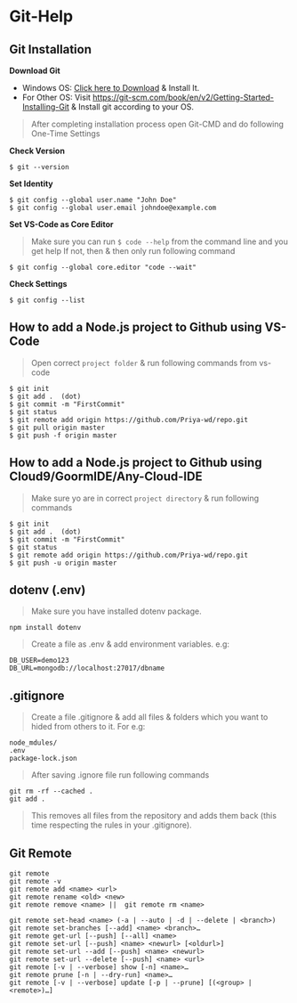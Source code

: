 # Git-Help

## Git Installation
**Download Git** 
- Windows OS: [Click here to Download](https://git-scm.com/download/win) & Install It. 
- For Other OS: Visit https://git-scm.com/book/en/v2/Getting-Started-Installing-Git & Install git according to your OS.

> After completing installation process open Git-CMD and do following One-Time Settings

**Check Version**
```
$ git --version
```
**Set Identity**
```
$ git config --global user.name "John Doe"
$ git config --global user.email johndoe@example.com
```
**Set VS-Code as Core Editor**
> Make sure you can run `$ code --help` from the command line and you get help
> If not, then & then only run following command
```
$ git config --global core.editor "code --wait"
```
**Check Settings**
```
$ git config --list
```
## How to add a Node.js project to Github using VS-Code
> Open correct `project folder` & run following commands from vs-code
```
$ git init
$ git add .  (dot) 
$ git commit -m "FirstCommit"
$ git status
$ git remote add origin https://github.com/Priya-wd/repo.git
$ git pull origin master
$ git push -f origin master
```

## How to add a Node.js project to Github using Cloud9/GoormIDE/Any-Cloud-IDE
> Make sure yo are in correct `project directory` & run following commands
```
$ git init
$ git add .  (dot)
$ git commit -m "FirstCommit"
$ git status
$ git remote add origin https://github.com/Priya-wd/repo.git
$ git push -u origin master
```

## dotenv (.env)
> Make sure you have installed dotenv package. 
```
npm install dotenv
```
>  Create a file as .env & add environment variables. e.g:
```
DB_USER=demo123
DB_URL=mongodb://localhost:27017/dbname
```

## .gitignore
> Create a file .gitignore & add all files & folders which you want to hided from others to it. For e.g:
```
node_mdules/
.env
package-lock.json
```
> After saving .ignore file run following commands
```
git rm -rf --cached .
git add .
```
> This removes all files from the repository and adds them back (this time respecting the rules in your .gitignore).

## Git Remote
```
git remote
git remote -v
git remote add <name> <url>
git remote rename <old> <new>
git remote remove <name> ||  git remote rm <name>

git remote set-head <name> (-a | --auto | -d | --delete | <branch>)
git remote set-branches [--add] <name> <branch>…​
git remote get-url [--push] [--all] <name>
git remote set-url [--push] <name> <newurl> [<oldurl>]
git remote set-url --add [--push] <name> <newurl>
git remote set-url --delete [--push] <name> <url>
git remote [-v | --verbose] show [-n] <name>…​
git remote prune [-n | --dry-run] <name>…​
git remote [-v | --verbose] update [-p | --prune] [(<group> | <remote>)…​]
```


